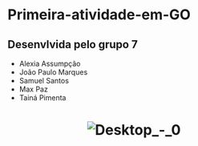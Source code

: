 # Primeira-atividade-em-GO

<h2> Desenvlvida pelo grupo 7</h2>

 * Alexia Assumpção
 * João Paulo Marques
 * Samuel Santos
 * Max Paz
 * Tainá Pimenta

<h1 align="center">  

![Desktop_-_0](https://www.u-buy.com.tw/productimg/?image=aHR0cHM6Ly9tLm1lZGlhLWFtYXpvbi5jb20vaW1hZ2VzL0kvNjE3U3YwMVNEMEwuX0FDX1NMMTAwMF8uanBn.jpg)
</h1>
